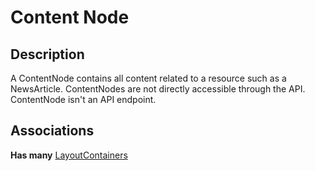 Content Node
============

Description
-----------

A ContentNode contains all content related to a resource such as a NewsArticle. ContentNodes are not directly accessible through the API. ContentNode isn't an API endpoint.

Associations
------------
**Has many** [LayoutContainers](layout_container.html)

